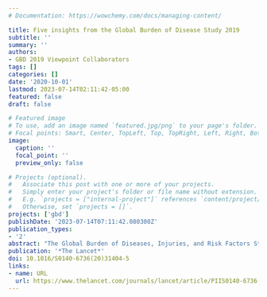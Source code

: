 ```yaml
---
# Documentation: https://wowchemy.com/docs/managing-content/

title: Five insights from the Global Burden of Disease Study 2019
subtitle: ''
summary: ''
authors:
- GBD 2019 Viewpoint Collaborators 
tags: []
categories: []
date: '2020-10-01'
lastmod: 2023-07-14T02:11:42-05:00
featured: false
draft: false

# Featured image
# To use, add an image named `featured.jpg/png` to your page's folder.
# Focal points: Smart, Center, TopLeft, Top, TopRight, Left, Right, BottomLeft, Bottom, BottomRight.
image:
  caption: ''
  focal_point: ''
  preview_only: false

# Projects (optional).
#   Associate this post with one or more of your projects.
#   Simply enter your project's folder or file name without extension.
#   E.g. `projects = ["internal-project"]` references `content/project/deep-learning/index.md`.
#   Otherwise, set `projects = []`.
projects: ['gbd']
publishDate: '2023-07-14T07:11:42.080300Z'
publication_types:
- '2'
abstract: "The Global Burden of Diseases, Injuries, and Risk Factors Study (GBD) 2019 provides a rules-based synthesis of the available evidence on levels and trends in health outcomes, a diverse set of risk factors, and health system responses. GBD 2019 covered 204 countries and territories, as well as first administrative level disaggregations for 22 countries, from 1990 to 2019. Because GBD is highly standardised and comprehensive, spanning both fatal and non-fatal outcomes, and uses a mutually exclusive and collectively exhaustive list of hierarchical disease and injury causes, the study provides a powerful basis for detailed and broad insights on global health trends and emerging challenges. GBD 2019 incorporates data from 281 586 sources and provides more than 3·5 billion estimates of health outcome and health system measures of interest for global, national, and subnational policy dialogue. All GBD estimates are publicly available and adhere to the Guidelines on Accurate and Transparent Health Estimate Reporting. From this vast amount of information, five key insights that are important for health, social, and economic development strategies have been distilled. These insights are subject to the many limitations outlined in each of the component GBD capstone papers."
publication: '*The Lancet*'
doi: 10.1016/S0140-6736(20)31404-5
links:
- name: URL
  url: https://www.thelancet.com/journals/lancet/article/PIIS0140-6736(20)31404-5/fulltext
---
```

